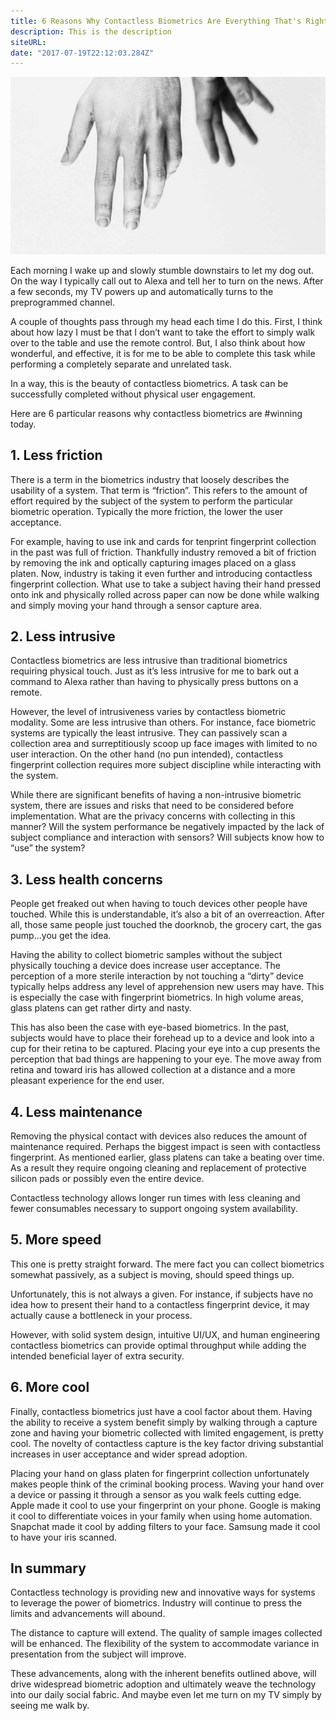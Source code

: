 ```yaml
---
title: 6 Reasons Why Contactless Biometrics Are Everything That's Right With Biometrics Today
description: This is the description
siteURL: 
date: "2017-07-19T22:12:03.284Z"
---
```


![Contactless-Biometrics](./contactless-biometrics.jpeg)

Each morning I wake up and slowly stumble downstairs to let my dog out. On the way I typically call out to Alexa and tell her to turn on the news. After a few seconds, my TV powers up and automatically turns to the preprogrammed channel.

A couple of thoughts pass through my head each time I do this. First, I think about how lazy I must be that I don’t want to take the effort to simply walk over to the table and use the remote control. But, I also think about how wonderful, and effective, it is for me to be able to complete this task while performing a completely separate and unrelated task.

In a way, this is the beauty of contactless biometrics. A task can be successfully completed without physical user engagement.

Here are 6 particular reasons why contactless biometrics are #winning today.

## 1. Less friction

There is a term in the biometrics industry that loosely describes the usability of a system. That term is “friction”. This refers to the amount of effort required by the subject of the system to perform the particular biometric operation. Typically the more friction, the lower the user acceptance.

For example, having to use ink and cards for tenprint fingerprint collection in the past was full of friction. Thankfully industry removed a bit of friction by removing the ink and optically capturing images placed on a glass platen. Now, industry is taking it even further and introducing contactless fingerprint collection. What use to take a subject having their hand pressed onto ink and physically rolled across paper can now be done while walking and simply moving your hand through a sensor capture area.

## 2. Less intrusive

Contactless biometrics are less intrusive than traditional biometrics requiring physical touch. Just as it’s less intrusive for me to bark out a command to Alexa rather than having to physically press buttons on a remote.

However, the level of intrusiveness varies by contactless biometric modality. Some are less intrusive than others. For instance, face biometric systems are typically the least intrusive. They can passively scan a collection area and surreptitiously scoop up face images with limited to no user interaction. On the other hand (no pun intended), contactless fingerprint collection requires more subject discipline while interacting with the system.

While there are significant benefits of having a non-intrusive biometric system, there are issues and risks that need to be considered before implementation. What are the privacy concerns with collecting in this manner? Will the system performance be negatively impacted by the lack of subject compliance and interaction with sensors? Will subjects know how to “use” the system?

## 3. Less health concerns

People get freaked out when having to touch devices other people have touched. While this is understandable, it’s also a bit of an overreaction. After all, those same people just touched the doorknob, the grocery cart, the gas pump...you get the idea.

Having the ability to collect biometric samples without the subject physically touching a device does increase user acceptance. The perception of a more sterile interaction by not touching a “dirty” device typically helps address any level of apprehension new users may have. This is especially the case with fingerprint biometrics. In high volume areas, glass platens can get rather dirty and nasty.

This has also been the case with eye-based biometrics. In the past, subjects would have to place their forehead up to a device and look into a cup for their retina to be captured. Placing your eye into a cup presents the perception that bad things are happening to your eye. The move away from retina and toward iris has allowed collection at a distance and a more pleasant experience for the end user.

## 4. Less maintenance

Removing the physical contact with devices also reduces the amount of maintenance required. Perhaps the biggest impact is seen with contactless fingerprint. As mentioned earlier, glass platens can take a beating over time. As a result they require ongoing cleaning and replacement of protective silicon pads or possibly even the entire device.

Contactless technology allows longer run times with less cleaning and fewer consumables necessary to support ongoing system availability.

## 5. More speed

This one is pretty straight forward. The mere fact you can collect biometrics somewhat passively, as a subject is moving, should speed things up.

Unfortunately, this is not always a given. For instance, if subjects have no idea how to present their hand to a contactless fingerprint device, it may actually cause a bottleneck in your process.

However, with solid system design, intuitive UI/UX, and human engineering contactless biometrics can provide optimal throughput while adding the intended beneficial layer of extra security.

## 6. More cool

Finally, contactless biometrics just have a cool factor about them. Having the ability to receive a system benefit simply by walking through a capture zone and having your biometric collected with limited engagement, is pretty cool. The novelty of contactless capture is the key factor driving substantial increases in user acceptance and wider spread adoption.

Placing your hand on glass platen for fingerprint collection unfortunately makes people think of the criminal booking process. Waving your hand over a device or passing it through a sensor as you walk feels cutting edge. Apple made it cool to use your fingerprint on your phone. Google is making it cool to differentiate voices in your family when using home automation. Snapchat made it cool by adding filters to your face. Samsung made it cool to have your iris scanned.

## In summary

Contactless technology is providing new and innovative ways for systems to leverage the power of biometrics. Industry will continue to press the limits and advancements will abound.

The distance to capture will extend. The quality of sample images collected will be enhanced. The flexibility of the system to accommodate variance in presentation from the subject will improve.

These advancements, along with the inherent benefits outlined above, will drive widespread biometric adoption and ultimately weave the technology into our daily social fabric. And maybe even let me turn on my TV simply by seeing me walk by.
